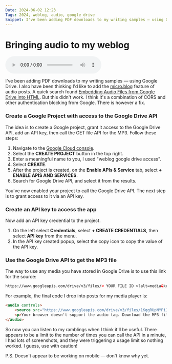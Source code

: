 ```yaml
---
Date: 2024-06-02 12:23
Tags: 2024, weblog, audio, google drive
Snippet: I've been adding PDF downloads to my writing samples — using Google Drive. I also have been thinking I'd like to add the micro.blog feature of audio posts. A quick search found...
---
```


# Bringing audio to my weblog

<audio controls>
    <source src="https://www.googleapis.com/drive/v3/files/1KggRUpNYPi1FXpxNs0qvRDzOGTw8F8SX?alt=media&key=AIzaSyCwfa8n8lETUWoU1AgB9KdVRD1su_e9Gg0" type="audio/mp3">
    <p>Your browser doesn't support the audio tag. Download the MP3 file here:  <a href="https://drive.google.com/file/d/1KggRUpNYPi1FXpxNs0qvRDzOGTw8F8SX/view?usp=sharing">https://drive.google.com/file/d/1KggRUpNYPi1FXpxNs0qvRDzOGTw8F8SX/view?usp=sharing</a></p>
</audio>

I've been adding PDF downloads to my writing samples — using Google Drive. I also have been thinking I'd like to add the [micro.blog](https://micro.blog/) feature of audio posts. A quick search found [Embedding Audio Files from Google Drive into HTML](https://www.simonsays.so/embedding-audio-files-from-google-drive/). But this didn't work. I think it's a combination of CORS and other authentication blocking from Google. There is however a fix. 

### Create a Google Project with access to the Google Drive API

The idea is to create a Google project, grant it access to the Google Drive API, add an API key, then call the GET file API for the MP3. Follow these steps:

1. Navigate to the [Google Cloud console](https://console.cloud.google.com/).
2. Select the **CREATE PROJECT** button in the top right. 
3. Enter a meaningful name to you, I used "weblog google drive access".
4. Select **CREATE**.
5. After the project is created, on the **Enable APIs & Service** tab, select **+ ENABLE APIS AND SERVICES**.
6. Search for Google Drive API, and select it from the results. 

You've now enabled your project to call the Google Drive API. The next step is to grant access to it via an API key.

### Create an API key to access the app

Now add an API key credential to the project.

1. On the left select **Credentials**, select **+ CREATE CREDENTIALS**, then select **API key** from the menu.
2. In the API key created popup, select the copy icon to copy the value of the API key.

### Use the Google Drive API to get the MP3 file

The way to use any media you have stored in Google Drive is to use this link for the source:

```html
https://www.googleapis.com/drive/v3/files/< YOUR FILE ID >?alt=media&key=< YOUR API KEY >
```

For example, the final code I drop into posts for my media player is:

```html
<audio controls>
    <source src="https://www.googleapis.com/drive/v3/files/1KggRUpNYPi1FXpxNs0qvRDzOGTw8F8SX?alt=media&key=AIzaSyCwfa8n8lETUWoU1AgB9KdVRD1su_e9Gg0" type="audio/mp3">
    <p>Your browser doesn't support the audio tag. Download the MP3 file here:  <a href="https://drive.google.com/file/d/1KggRUpNYPi1FXpxNs0qvRDzOGTw8F8SX/view?usp=sharing">https://drive.google.com/file/d/1KggRUpNYPi1FXpxNs0qvRDzOGTw8F8SX/view?usp=sharing</a></p>
</audio>
```

So now you can listen to my ramblings when I think it'll be useful. There appears to be a limit to the number of times you can call the API in a minute, I had lots of screenshots, and they were triggering a usage limit so nothing worked. I guess, use with caution!

P.S. Doesn't appear to be working on mobile — don't know why yet.
